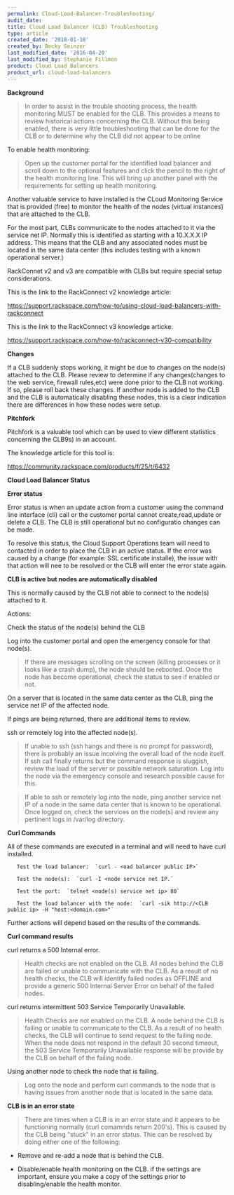 ```yaml
---
permalink: Cloud-Load-Balancer-Troubleshooting/
audit_date:
title: Cloud Load Balancer (CLB) Troubleshooting
type: article
created_date: '2018-01-18'
created_by: Becky Geinzer
last_modified_date: '2016-04-20'
last_modified_by: Stephanie Fillmon
product: Cloud Load Balancers
product_url: cloud-load-balancers
---
```

**Background**

 >In order to assist in the trouble shooting process,  the health monitoring MUST be enabled 
 for the CLB.  This provides a means to review historical actions concerning the CLB.  Without this being enabled, there is very little troubleshooting that can be done for the
 CLB or to determine why the CLB did not appear to be online

 To enable health monitoring:

 >Open up the customer portal for the identified load balancer and scroll down to the optional features and click
 the pencil to the right of the health monitoring line.  This will bring up another panel with the requirements for
 setting up health monitoring.
 
Another valuable service to have installed is the CLoud Monitoring Service that is provided (free) to monitor the health of the nodes (virtual instances) that are attached to the CLB.

For the most part, CLBs communicate to the nodes attached to it via the service net IP.  Normally this is identified as starting with a 10.X.X.X IP address.  This means that the CLB and any associated nodes must be located in the same data center (this includes testing with a known operational server.)

RackConnet v2 and v3 are compatible with CLBs but require special setup considerations.

This is the link to the RackConnect v2 knowledge article:

<https://support.rackspace.com/how-to/using-cloud-load-balancers-with-rackconnect>

This is the link to the RackConnect v3 knowledge articke:

<https://support.rackspace.com/how-to/rackconnect-v30-compatibility>

**Changes**

If a CLB suddenly stops working, it might be due to changes on the node(s) attached to the CLB.  Please review to determine if any changes(changes to the web service, firewall rules,etc) were done prior to the CLB not working.  If so, please roll back these changes.  If another node is added to the CLB and the CLB is automatically disabling these nodes, this is a clear indication there are differences in how these nodes were setup.
     
     
 **Pitchfork**
 
 Pitchfork is a valuable tool which can be used to view different statistics concerning the CLB9s) in an account.
 
 The knowledge article for this tool is:
 
 <https://community.rackspace.com/products/f/25/t/6432>
 
 **Cloud Load Balancer Status**
 
**Error status**

Error status is when an update action from a customer using the command line interface (cli) call or the customer portal cannot create,read,update or delete a CLB.  The CLB is still operational but no configuratio changes can be made.
     
To resolve this status, the Cloud Support Operations team will need to contacted in order to place the CLB in an active status.  If the error was caused by a change (for example: SSL certificate installe), the issue with that action will nee to be resolved or the CLB will enter the error state again.

**CLB is active but nodes are automatically disabled**

This is normally caused by the CLB not able to connect to the node(s) attached to it.

Actions:

Check the status of the node(s) behind the CLB

  Log into the customer portal and open the emergency console for that node(s).
     
  >If there are messages scrolling on the screen (killing processes or it looks like a crash dump), the node should be rebooted.  Once the node has become operational, check the status to see if enabled or not.
  
  On a server that is located in the same data center as the CLB, ping the service net IP of the affected node.
  
  If pings are being returned, there are additional items to review.
  
  ssh or remotely log into the affected node(s).  
  
  >If unable to ssh (ssh hangs and there is no prompt for password), there is probably an issue incolving the overall load of the node itself.  If ssh call finally returns but the command response is sluggish, review the load of the server or possible network saturation.  Log into the node via the emergency console and research possible cause for this.
    
  >If able to ssh or remotely log into the node, ping another service net IP of a node in the same data center that is known to be operational.  Once logged on, check the services on the node(s) and review any pertinent logs in /var/log directory.
  
  **Curl Commands**
  
  All of these commands are executed in a terminal and will need to have curl installed.
  
       Test the load balancer:  `curl - <oad balancer public IP>`
       
       Test the node(s):  `curl -I <node service net IP.`
       
       Test the port:  `telnet <node(s) service net ip> 80`
       
       Test the load balancer with the node:  `curl -sik http://<CLB public ip> -H "host:<domain.com>"`
  
  Further actions will depend based on the results of the commands.
  
  **Curl command results**
  
  curl returns a 500 Internal error.
  
  >Health checks are not enabled on the CLB.  All nodes behind the CLB are failed or unable to communicate with the CLB.  As a result of no health checks, the CLB will identify failed nodes as OFFLINE and provide a generic 500 Internal Server Error on behalf of the failed nodes.
    
  curl returns intermittent 503 Service Temporarily Unavailable.
  
  >Health Checks are not enabled on the CLB.  A node behind the CLB is failing or unable to communicate to the CLB.  As a result of no health checks, the CLB will continue to send request to the failing node.  When the node does not respond in the default 30 second timeout, the 503 Service Temporarily Unavailable response will be provide by the CLB on behalf of the failing node.
  
 Using another node to check the node that is failing.  
 
 >Log onto the node and perform curl commands to the node that is having issues from another node that is located in the same data.
 
 **CLB is in an error state**
 
 >There are times when a CLB is in an error state and it appears to be functioning normally (curl comamnds return 200's).  This is caused by the CLB being "stuck" in an error status.  Thie can be resolved by doing either one of the following:
 
  * Remove and re-add a node that is behind the CLB.
  
  * Disable/enable health monitoring on the CLB.  if the settings are important, ensure you make a copy of the settings prior to disabling/enable the health monitor.
  
  

